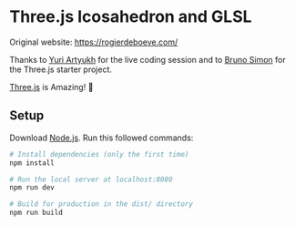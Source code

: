 # Three.js Icosahedron and GLSL

Original website: https://rogierdeboeve.com/

Thanks to [Yuri Artyukh](http://twitter.com/akella) for the live coding session and to [Bruno Simon](https://threejs-journey.xyz/) for the Three.js starter project.

[Three.js](https://threejs.org/) is Amazing! 🚀

## Setup

Download [Node.js](https://nodejs.org/en/download/).
Run this followed commands:

```bash
# Install dependencies (only the first time)
npm install

# Run the local server at localhost:8080
npm run dev

# Build for production in the dist/ directory
npm run build
```
